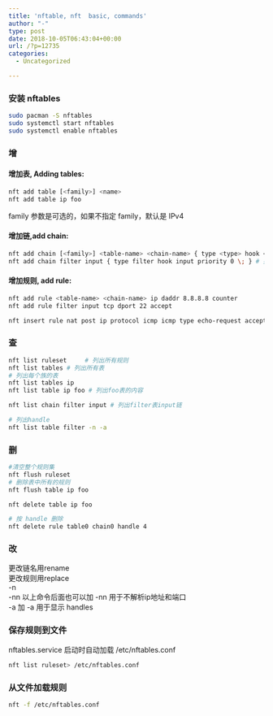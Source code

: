 ```yaml
---
title: 'nftable, nft  basic, commands'
author: "-"
type: post
date: 2018-10-05T06:43:04+00:00
url: /?p=12735
categories:
  - Uncategorized

---
```

### 安装 nftables

```bash
sudo pacman -S nftables
sudo systemctl start nftables
sudo systemctl enable nftables
```

### 增
#### 增加表, Adding tables: 
```bash
nft add table [<family>] <name>
nft add table ip foo
```

family 参数是可选的，如果不指定 family，默认是 IPv4

#### 增加链,add chain: 
```bash
nft add chain [<family>] <table-name> <chain-name> { type <type> hook <hook> priority <value> \; [policy <policy>] }
nft add chain filter input { type filter hook input priority 0 \; } # 要和hook（钩子）相关连
```

#### 增加规则, add rule:
```bash
nft add rule <table-name> <chain-name> ip daddr 8.8.8.8 counter
nft add rule filter input tcp dport 22 accept

nft insert rule nat post ip protocol icmp icmp type echo-request accept
```

### 查
```bash
nft list ruleset     # 列出所有规则
nft list tables # 列出所有表
# 列出每个族的表
nft list tables ip
nft list table ip foo # 列出foo表的内容

nft list chain filter input # 列出filter表input链

# 列出handle
nft list table filter -n -a
```

### 删
```bash
#清空整个规则集
nft flush ruleset
# 删除表中所有的规则
nft flush table ip foo

nft delete table ip foo

# 按 handle 删除
nft delete rule table0 chain0 handle 4
```

### 改
更改链名用rename  
更改规则用replace  
-n  
-nn 以上命令后面也可以加 -nn 用于不解析ip地址和端口  
-a 加 -a 用于显示 handles  

### 保存规则到文件
nftables.service 启动时自动加载 /etc/nftables.conf

```bash
nft list ruleset> /etc/nftables.conf
```

### 从文件加载规则

```bash
nft -f /etc/nftables.conf
```